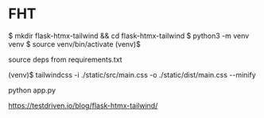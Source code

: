 # FHT

$ mkdir flask-htmx-tailwind && cd flask-htmx-tailwind
$ python3 -m venv venv
$ source venv/bin/activate
(venv)$


source deps from requirements.txt


(venv)$ tailwindcss -i ./static/src/main.css -o ./static/dist/main.css --minify


python app.py


https://testdriven.io/blog/flask-htmx-tailwind/
